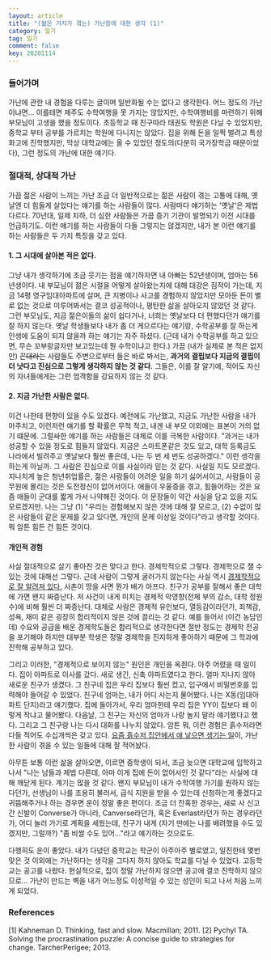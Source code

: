 ```yaml
---
layout: article
title: "(젊은 거지가 겪는) 가난함에 대한 생각 (1)"
category: 일기
tag: 일기
comment: false
key: 20201114
---
```


### 들어가며
가난에 관한 내 경험을 다루는 글이며 일반화될 수는 없다고 생각한다. 어느 정도의 가난이냐면... 이를테면 제주도 수학여행을 못 가지는 않았지만, 수학여행비를 마련하기 위해 부모님이 고생을 했을 정도이다. 초등학교 때 친구따라 태권도 학원은 다닐 수 있었지만, 중학교 부터 공부를 가르치는 학원에 다니지는 않았다. 집을 위해 돈을 일찍 벌려고 특성화고에 진학했지만, 막상 대학교에는 올 수 있었던 정도의(다분히 국가장학금 때문이었다), 그런 정도의 가난에 대한 얘기다.

### 절대적, 상대적 가난
가끔 젊은 사람이 느끼는 가난 조금 더 일반적으로는 젊은 사람이 겪는 고통에 대해, 옛날엔 더 힘들게 살았다는 얘기를 하는 사람들이 많다. 사람마다 얘기하는 '옛날'은 제법 다르다. 70년대, 일제 치하, 더 심한 사람들은 가끔 증기 기관이 발명되기 이전 시대를 언급하기도. 이런 얘기를 하는 사람들이 다들 그렇지는 않겠지만, 내가 본 이런 얘기를 하는 사람들은 두 가지 특징을 갖고 있다.

#### 1. 그 시대에 살아본 적은 없다.
그냥 내가 생각하기에 조금 웃기는 점을 얘기하자면 내 아빠는 52년생이며, 엄마는 56년생이다. 내 부모님이 젊은 시절을 어떻게 살아왔는지에 대해 대강은 짐작이 가는데, 지금 14평 영구임대아파트에 살며, 큰 지병이나 사고를 경험하지 않았지만 모아둔 돈이 별로 없는 것으로 미루어봐서는 결코 성공적이나, 평탄한 삶을 살아오지 않았던 것 같다. 그런 부모님도, 지금 젊은이들의 삶이 쉽다거나, 너희는 옛날보다 더 편했다던가 얘기를 잘 하지 않는다. 옛날 학생들보다 내가 좀 더 게으르다는 얘기랑, 수학공부를 잘 하는게 인생에 도움이 되지 않을까 하는 얘기는 자주 하셨다. (근데 내가 수학공부를 하고 있으면, 무슨 꼬부랑글자만 보고있는데 뭔 수학이냐고 한다.) 가끔 (내가 실제로 본 적은 없지만) ~~꼰대라는~~ 사람들도 주변으로부터 들은 바로 봐서는, **과거의 결핍보다 지금의 결핍이 더 낫다고 진심으로 그렇게 생각하지 않는 것 같다.** 그들은, 이를 잘 알기에, 적어도 자신의 자녀들에게는 그런 엄격함을 강요하지 않는 것 같다.

#### 2. 지금 가난한 사람은 없다.
이건 나한테 편향이 있을 수도 있겠다. 예전에도 가난했고, 지금도 가난한 사람을 내가 마주치고, 이런저런 얘기를 할 확률은 무척 적고, 내겐 내 부모 이외에는 표본이 거의 없기 떄문에. 그럴싸한 얘기를 하는 사람들은 대체로 이를 극복한 사람이다. "과거는 내가 성공할 수 있을 정도로 힘들지 않았다. 지금은 스마트폰같은 것도 있고, 대학 등록금도 나라에서 빌려주고 옛날보다 훨씬 좋은데, 나는 두 번 세 번도 성공하겠다." 이런 생각을 하는게 아닐까. 그 사람은 진심으로 이를 사실이라 믿는 것 같다. 사실일 지도 모르겠다. 지나치게 높은 청년취업률은, 젊은 사람들이 어려운 일을 하기 싫어서이고, 사람들이 공무원에 몰리는 것은 도전정신이 없어서이다. 애들이 우울증을 겪고, 힘들어하는 것은 요즘 애들이 군대를 짧게 가서 나약해진 것이다. 이 문장들이 약간 사실을 담고 있을 지도 모르겠지만. 나는 그냥 (1) "우리는 경험해보지 않은 것에 대해 잘 모르고, (2) 수없이 많은 사람들이 같은 문제를 갖고 있다면, 개인의 문제 이상일 것이다"라고 생각할 것이다. 뭐 암튼 힘든 건 힘든 것이다.


#### 개인적 경험
사실 절대적으로 살기 좋아진 것은 맞다고 한다. 경제학적으로 그렇다. 경제학으로 잴 수 있는 것에 대해선 그렇다. 근데 사람이 그렇게 굴러가지 않는다는 사실 역시 [경제학적으로 잘 알려져 있다.](https://www.nobelprize.org/prizes/economic-sciences/2002/kahneman/facts/) 사촌이 땅을 사면 뭔가 배가 아프다. 친구가 공부를 잘해서 좋은 대학에 가면 왠지 짜증난다. 저 사건이 내게 미치는 경제적 악영향(전체 부의 감소, 대학 정원 수)에 비해 훨씬 더 짜증난다. 대체로 사람은 경제적 유인보다, 열등감이라던가, 죄책감, 성욕, 재미 같은 굉장히 합리적이지 않은 것에 끌리는 것 같다. 예를 들어서 (이건 농담인데) 수요와 공급을 배운 경제학도들은 합리적으로 생각한다면 절반 정도는 경제학 전공을 포기해야 하지만 대부분 학생은 정말 경제학을 진지하게 좋아하기 때문에 그 학과에 진학해 공부하고 있다.

그리고 이러한, "경제적으로 보이지 않는" 원인은 개인을 옥죈다. 아주 어렸을 때 일이다. 집이 아파트로 이사를 갔다. 새로 생긴, 신축 아파트였다고 한다. 얼마 지나지 않아 새로운 친구가 생겼다. 그 친구네 집은 우리 집보다 훨씬 컸고, 입구에서 비밀번호를 입력해야 들어갈 수 있었다. 친구네 엄마는, 내가 어디 사는지 물어봤다. 나는 X동(임대아파트 단지)라고 얘기했다. 집에 돌아가서, 우리 엄마한테 우리 집은 YY이 집보다 왜 이렇게 작냐고 물어봤다. 다음날, 그 친구는 자신의 엄마가 나랑 놀지 말라 얘기했다고 했다. 그리고 그 친구랑 나는 다시 대화를 나누지 않았다. 암튼 뭐, 이런 경험은 흙수저라면 다들 적어도 수십개씩은 갖고 있다. [요즘 흙수저 집안에서 애 낳으면 생기는 일](https://pann.nate.com/talk/355415247)이, 가난한 사람이 겪을 수 있는 일들에 대해 잘 적어놨다.

아무튼 보통 이런 삶을 살아오면, 이르면 중학생이 되서, 조금 늦으면 대학교에 입학하고 나서 "나는 남들과 제법 다른데, 아마 이게 집에 돈이 없어서인 것 같다"라는 사실에 대해 깨닫게 된다. 계기는 많을 것 같다. 왠지 부모님이 내가 수학여행 가기를 원하지 않는다던가, 선생님이 나를 조용히 불러서, 급식 지원을 받을 수 있는데 신청하는게 좋겠다고 귀뜸해주거나 하는 경우면 운이 정말 좋은 편이다. 조금 더 잔혹한 경우는, 새로 사 신고 간 신발이 Converse가 아니라, Canverse라던가, 혹은 Everlast라던가 하는 경우라던가, 어디 놀러 가기로 계획을 세웠는데, 친구가 내게 (자기 딴에는 나를 배려했을 수도 있겠지만, 그럴까?) "좀 비쌀 수도 있어..."라고 얘기하는 것으로도.

다행히도 운이 좋았다. 내가 다녔던 중학교는 학군이 아주아주 별로였고, 일진한테 몇번 맞은 것 이외에는 가난하다는 생각을 그다지 하지 않아도 학교를 다닐 수 있었다. 고등학교는 공고를 나왔다. 현실적으로, 집이 정말 가난하지 않으면 공고에 결코 진학하지 않으므로... 가난이 만드는 벽을 내가 어느정도 이성적일 수 있는 성인이 되고 나서 처음 느끼게 되었다.



### References
[1] Kahneman D. Thinking, fast and slow. Macmillan; 2011.
[2] Pychyl TA. Solving the procrastination puzzle: A concise guide to strategies for change. TarcherPerigee; 2013.
